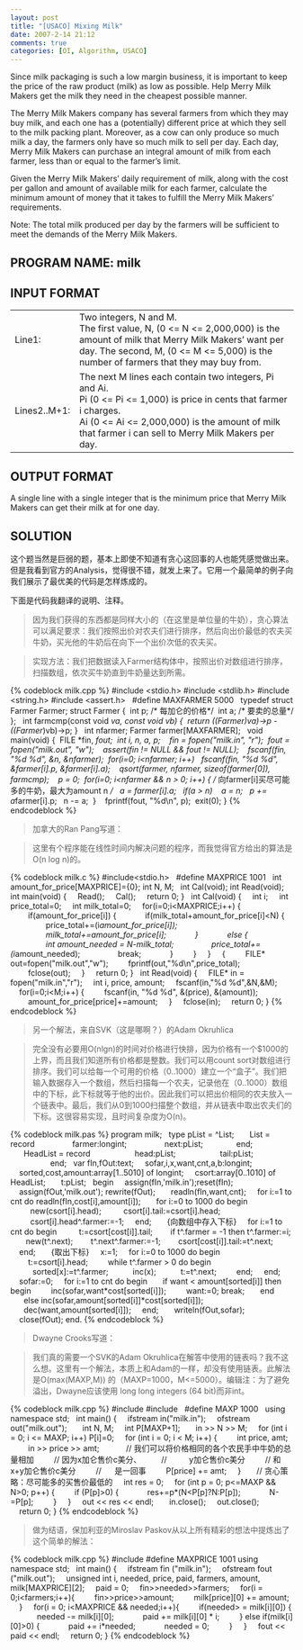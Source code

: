 ```yaml
---
layout: post
title: "[USACO] Mixing Milk"
date: 2007-2-14 21:12
comments: true
categories: [OI, Algorithm, USACO]
---
```


Since milk packaging is such a low margin business, it is important to keep the price of the raw product (milk) as low as possible. Help Merry Milk Makers get the milk they need in the cheapest possible manner.

The Merry Milk Makers company has several farmers from which they may buy milk, and each one has a (potentially) different price at which they sell to the milk packing plant. Moreover, as a cow can only produce so much milk a day, the farmers only have so much milk to sell per day. Each day, Merry Milk Makers can purchase an integral amount of milk from each farmer, less than or equal to the farmer’s limit.

Given the Merry Milk Makers’ daily requirement of milk, along with the cost per gallon and amount of available milk for each farmer, calculate the minimum amount of money that it takes to fulfill the Merry Milk Makers’ requirements.

Note: The total milk produced per day by the farmers will be sufficient to meet the demands of the Merry Milk Makers.

## PROGRAM NAME: milk ##

## INPUT FORMAT ##

<table>
<tr>
<td>Line1:</td>
<td>
<div>Two integers, N and M.</div>
<div>The first value, N, (0 <= N <= 2,000,000) is the amount of milk that Merry Milk Makers’ want per day. The second, M, (0 <= M <= 5,000) is the number of farmers that they may buy from.</div>
</td>
</tr>
<tr>
<td>Lines2..M+1:</td>
<td>
<div>The next M lines each contain two integers, Pi and Ai.</div>
<div>Pi (0 <= Pi <= 1,000) is price in cents that farmer i charges.</div>
<div>Ai (0 <= Ai <= 2,000,000) is the amount of milk that farmer i can sell to Merry Milk Makers per day.</div>
</td>
</tr>
</table>

## OUTPUT FORMAT ##

A single line with a single integer that is the minimum price that Merry Milk Makers can get their milk at for one day.

## SOLUTION ##

这个题当然是巨弱的题，基本上即使不知道有贪心这回事的人也能凭感觉做出来。但是我看到官方的Analysis，觉得很不错，就发上来了。它用一个最简单的例子向我们展示了最优美的代码是怎样炼成的。

下面是代码我翻译的说明、注释。

> 因为我们获得的东西都是同样大小的（在这里是单位量的牛奶），贪心算法可以满足要求：我们按照出价对农夫们进行排序，然后向出价最低的农夫买牛奶，买光他的牛奶后在向下一个出价次低的农夫买。

> 实现方法：我们把数据读入Farmer结构体中，按照出价对数组进行排序，扫描数组，依次买牛奶直到牛奶量达到所需。

{% codeblock milk.cpp %}
#include <stdio.h>
#include <stdlib.h>
#include <string.h>
#include <assert.h>
 
#define MAXFARMER 5000
 
typedef struct Farmer Farmer;
struct Farmer {
 int p; /* 每加仑的价格*/
 int a; /* 要卖的总量*/
};
 
int
farmcmp(const void *va, const void *vb)
{
 return ((Farmer*)va)->p - ((Farmer*)vb)->p;
}
 
int nfarmer;
Farmer farmer[MAXFARMER];
 
void
main(void)
{
 FILE *fin, *fout;
 int i, n, a, p;
 
 fin = fopen("milk.in", "r");
 fout = fopen("milk.out", "w");
 
 assert(fin != NULL && fout != NULL);
 
 fscanf(fin, "%d %d", &n, &nfarmer);
 for(i=0; i<nfarmer; i++)
  fscanf(fin, "%d %d", &farmer[i].p, &farmer[i].a);
 
 qsort(farmer, nfarmer, sizeof(farmer[0]), farmcmp);
 
 p = 0;
 for(i=0; i<nfarmer && n > 0; i++) {
/* 向farmer[i]买尽可能多的牛奶，最大为amount n */
  a = farmer[i].a;
  if(a > n)
   a = n;
  p += a*farmer[i].p;
  n -= a;
 }
 
 fprintf(fout, "%d\n", p);
 exit(0);
}
{% endcodeblock %}

> 加拿大的Ran Pang写道：

> 这里有个程序能在线性时间内解决问题的程序，而我觉得官方给出的算法是O(n log n)的。

{% codeblock milk.c %}
#include<stdio.h>
 
#define MAXPRICE 1001
 
int amount_for_price[MAXPRICE]={0};
int N, M;
 
int Cal(void);
int Read(void);
 
int main(void) {
    Read();
    Cal();
    return 0;
}
 
int Cal(void) {
    int i;
    int price_total=0;
    int milk_total=0;
    for(i=0;i<MAXPRICE;i++) {
        if(amount_for_price[i]) {
            if(milk_total+amount_for_price[i]<N) {
                price_total+=(i*amount_for_price[i]);
                milk_total+=amount_for_price[i];
            }
            else {
                int amount_needed = N-milk_total;
                price_total+=(i*amount_needed);
                break;
            }
        }
    }
    {
        FILE* out=fopen("milk.out","w");
        fprintf(out,"%d\n",price_total);
        fclose(out);
    }
    return 0;
}
 
int Read(void) {
    FILE* in = fopen("milk.in","r");
    int i, price, amount;
    fscanf(in,"%d %d",&N,&M);
    for(i=0;i<M;i++) {
        fscanf(in, "%d %d", &(price), &(amount));
        amount_for_price[price]+=amount;
    }
    fclose(in);
    return 0;
}
{% endcodeblock %}

> 另一个解法，来自SVK（这是哪啊？）的Adam Okruhlica

> 完全没有必要用O(nlgn)的时间对价格进行快排，因为价格有一个$1000的上界，而且我们知道所有价格都是整数。我们可以用count sort对数组进行排序。我们可以给每一个可用的价格（0..1000）建立一个“盒子”。我们把输入数据存入一个数组，然后扫描每一个农夫，记录他在（0..1000）数组中的下标，此下标就等于他的出价。因此我们可以把出价相同的农夫放入一个链表中。最后，我们从0到1000扫描整个数组，并从链表中取出农夫们的下标。这很容易实现，且时间复杂度为O(n)。

{% codeblock milk.pas %}
program milk;
 
type pList = ^List;
      List = record
                farmer:longint;
                next:pList;
              end;
      HeadList = record
                   head:pList;
                   tail:pList;
                  end;
 
var fIn,fOut:text;
    sofar,i,x,want,cnt,a,b:longint;
    sorted,cost,amount:array[1..5010] of longint;
    csort:array[0..1010] of HeadList;
 
    t:pList;
 
begin
    assign(fIn,'milk.in');reset(fIn);
    assign(fOut,'milk.out'); rewrite(fOut);
 
    readln(fIn,want,cnt);
    for i:=1 to cnt do readln(fIn,cost[i],amount[i]);
 
    for i:=0 to 1000 do begin
         new(csort[i].head);
         csort[i].tail:=csort[i].head;
         csort[i].head^.farmer:=-1;
    end;
 
    {向数组中存入下标}
    for i:=1 to cnt do begin
 
       t:=csort[cost[i]].tail;
       if t^.farmer = -1 then t^.farmer:=i;
       new(t^.next);
       t^.next^.farmer:=-1;
       csort[cost[i]].tail:=t^.next;
    end;
 
    {取出下标}
    x:=1;
    for i:=0 to 1000 do begin
        t:=csort[i].head;
        while t^.farmer > 0 do begin
          sorted[x]:=t^.farmer;
          inc(x);
          t:=t^.next;
        end;
    end;
 
    sofar:=0;
    for i:=1 to cnt do begin
      if want < amount[sorted[i]] then begin
        inc(sofar,want*cost[sorted[i]]);
        want:=0; break;
      end
 
      else inc(sofar,amount[sorted[i]]*cost[sorted[i]]);
      dec(want,amount[sorted[i]]);
    end;
 
    writeln(fOut,sofar);
    close(fOut);
end.
{% endcodeblock %}

> Dwayne Crooks写道：

> 我们真的需要一个SVK的Adam Okruhlica在解答中使用的链表吗？我不这么想。这里有一个解法，本质上和Adam的一样，却没有使用链表。此解法是O(max(MAXP,M)) 的（MAXP=1000，M<=5000）。编辑注：为了避免溢出，Dwayne应该使用 long long integers (64 bit)而非int。

{% codeblock milk.cpp %}
#include <iostream>
#include <fstream>
 
#define MAXP 1000
 
using namespace std;
 
int main() {
    ifstream in("milk.in");
    ofstream out("milk.out");
 
    int N, M;
    int P[MAXP+1];
 
    in >> N >> M;
    for (int i = 0; i <= MAXP; i++) P[i]=0;
    for (int i = 0; i < M; i++) {
        int price, amt;
        in >> price >> amt;
 
         // 我们可以将价格相同的各个农民手中牛奶的总量相加
        // 因为x加仑售价c美分、
        //          y加仑售价c美分
        // 和x+y加仑售价c美分
        //      是一回事
        P[price] += amt;
    }
 
    // 贪心策略：尽可能多的买售价最低的
    int res = 0;
    for (int p = 0; p<=MAXP && N>0; p++) {
        if (P[p]>0) {
            res+=p*(N<P[p]?N:P[p]);
            N-=P[p];
        }
    }
    out << res << endl;
 
    in.close();
    out.close();
 
    return 0;
}
{% endcodeblock %}

> 做为结语，保加利亚的Miroslav Paskov从以上所有精彩的想法中提炼出了这个简单的解法：

{% codeblock milk.cpp %}
#include <fstream>
#define MAXPRICE 1001
using namespace std;
 
int main() {
    ifstream fin ("milk.in");
    ofstream fout ("milk.out");
    unsigned int i, needed, price, paid, farmers, amount, milk[MAXPRICE][2];
    paid = 0;
    fin>>needed>>farmers;
    for(i = 0;i<farmers;i++){
        fin>>price>>amount;
        milk[price][0] += amount;
    }
    for(i = 0; i<MAXPRICE && needed;i++){
        if(needed> = milk[i][0]) {
            needed -= milk[i][0];
            paid += milk[i][0] * i;
        } else if(milk[i][0]>0) {
            paid += i*needed;
            needed = 0;
        }
    }
    fout << paid << endl;
    return 0;
}
{% endcodeblock %}

